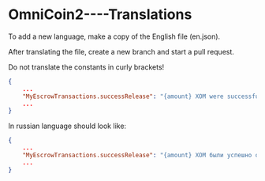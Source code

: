 # OmniCoin2----Translations

To add a new language, make a copy of the English file (en.json).

After translating the file, create a new branch and start a pull request.

Do not translate the constants in curly brackets!<br />
```json
{
    ...
    "MyEscrowTransactions.successRelease": "{amount} XOM were successfully released to {username}!"
    ...
}
```
In russian language should look like: <br />
```json
{
    ...
    "MyEscrowTransactions.successRelease": "{amount} XOM были успешно отправлены {username}!"
    ...
}
```
